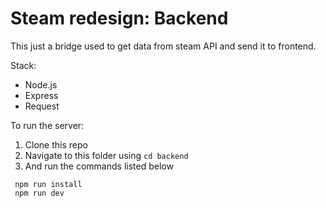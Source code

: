 # Steam redesign: Backend

This just a bridge used to get data from steam API and send it to frontend.

Stack:

- Node.js
- Express
- Request

To run the server:

1. Clone this repo
2. Navigate to this folder using `cd backend`
3. And run the commands listed below

```
 npm run install
 npm run dev
```
